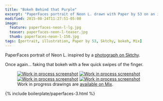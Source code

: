 ```yaml
---
title: "Bokeh Behind that Purple"
excerpt: "PaperFaces portrait of Neon L. drawn with Paper by 53 on an iPad."
modified: 2015-08-24T11:27:51-05:00
image: 
  feature: paperfaces-neon-l-lg.jpg
  teaser: paperfaces-neon-l-teaser.jpg
  thumb: paperfaces-neon-l-150.jpg
tags: [portrait, illustration, Paper by 53, Sktchy, bokeh, Mix]
---
```


PaperFaces portrait of Neon L. inspired by a [photograph on Sktchy](http://sktchy.com/iYeI6c).

Once again... faking that bokeh with a few quick swipes of the finger.

<figure class="third">
  <a href="{{ site.url }}/images/paperfaces-neon-l-process-1-lg.jpg"><img src="{{ site.url }}/images/paperfaces-neon-l-process-1-600.jpg" alt="Work in process screenshot"></a>
  <a href="{{ site.url }}/images/paperfaces-neon-l-process-2-lg.jpg"><img src="{{ site.url }}/images/paperfaces-neon-l-process-2-600.jpg" alt="Work in process screenshot"></a>
  <a href="{{ site.url }}/images/paperfaces-neon-l-process-3-lg.jpg"><img src="{{ site.url }}/images/paperfaces-neon-l-process-3-600.jpg" alt="Work in process screenshot"></a>
  <a href="{{ site.url }}/images/paperfaces-neon-l-process-4-lg.jpg"><img src="{{ site.url }}/images/paperfaces-neon-l-process-4-600.jpg" alt="Work in process screenshot"></a>
  <figcaption>Work in progress drawings are <a href="https://mix.fiftythree.com/11098-Michael-Rose/3957855">available on Mix</a>.</figcaption>
</figure>

{% include boilerplate/paperfaces-3.html %}
